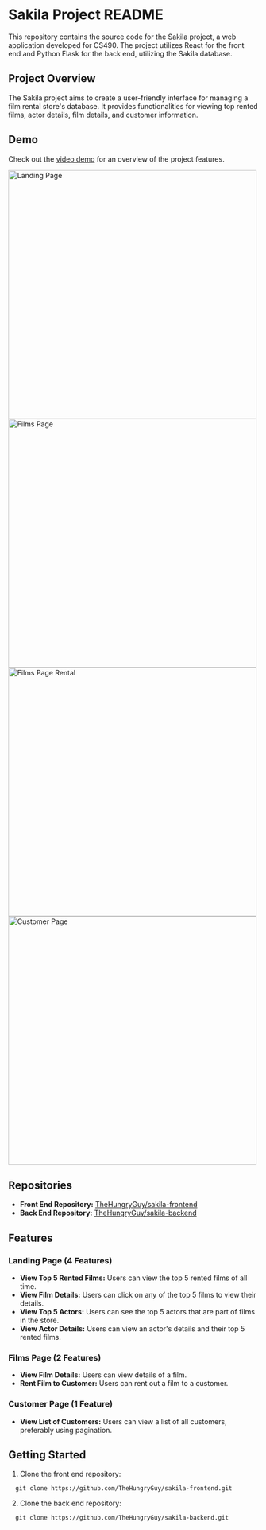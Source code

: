 # Sakila Project README

This repository contains the source code for the Sakila project, a web application developed for CS490. The project utilizes React for the front end and Python Flask for the back end, utilizing the Sakila database. 

## Project Overview

The Sakila project aims to create a user-friendly interface for managing a film rental store's database. It provides functionalities for viewing top rented films, actor details, film details, and customer information.

## Demo

Check out the [video demo](https://youtu.be/rjRNDyvZUNI?si=R_gaIat5oHANhf49) for an overview of the project features.

<img src="https://github.com/TheHungryGuy/sakila-frontend/assets/60024274/9f4756f0-8138-4cb2-abde-fae255b0877c" alt="Landing Page" width="500"/>
<img src="https://github.com/TheHungryGuy/sakila-frontend/assets/60024274/94168526-3772-451a-9429-a03be72e4dbd" alt="Films Page" width="500"/>
<img src="https://github.com/TheHungryGuy/sakila-frontend/assets/60024274/7cb78aae-0811-41f2-8d68-9691d3782ad4" alt="Films Page Rental" width="500"/>
<img src="https://github.com/TheHungryGuy/sakila-frontend/assets/60024274/39ba6ff1-bfdf-40e4-abde-a147a82651d6" alt="Customer Page" width="500"/>


## Repositories

- **Front End Repository:** [TheHungryGuy/sakila-frontend](https://github.com/TheHungryGuy/sakila-frontend)
- **Back End Repository:** [TheHungryGuy/sakila-backend](https://github.com/TheHungryGuy/sakila-backend)

## Features

### Landing Page (4 Features)

- **View Top 5 Rented Films:** Users can view the top 5 rented films of all time.
- **View Film Details:** Users can click on any of the top 5 films to view their details.
- **View Top 5 Actors:** Users can see the top 5 actors that are part of films in the store.
- **View Actor Details:** Users can view an actor's details and their top 5 rented films.

### Films Page (2 Features)

- **View Film Details:** Users can view details of a film.
- **Rent Film to Customer:** Users can rent out a film to a customer.

### Customer Page (1 Feature)

- **View List of Customers:** Users can view a list of all customers, preferably using pagination.

## Getting Started

1. Clone the front end repository:

```
  git clone https://github.com/TheHungryGuy/sakila-frontend.git
```

2. Clone the back end repository:

```
  git clone https://github.com/TheHungryGuy/sakila-backend.git
```
